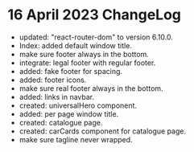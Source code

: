 # 16 April 2023 ChangeLog

- updated: "react-router-dom" to version 6.10.0.
- Index: added default window title.
- make sure footer always in the bottom.
- integrate: legal footer with regular footer.
- added: fake footer for spacing.
- added: footer icons.
- make sure real footer always in the bottom.
- added: links in navbar.
- created: universalHero component.
- added: per page window title.
- created: catalogue page.
- created: carCards component for catalogue page.
- make sure tagline never wrapped.
